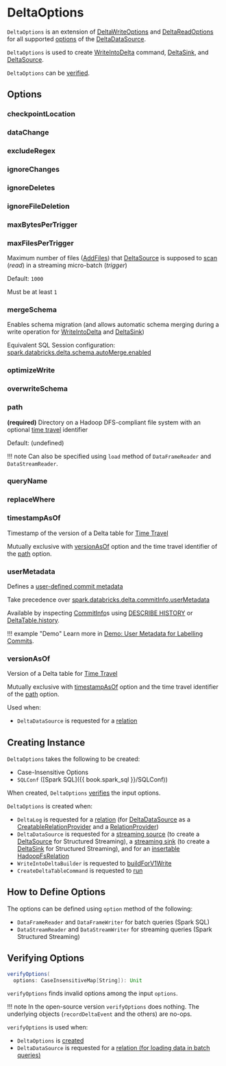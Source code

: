# DeltaOptions

`DeltaOptions` is an extension of [DeltaWriteOptions](DeltaWriteOptions.md) and [DeltaReadOptions](DeltaReadOptions.md) for all supported [options](#options) of the [DeltaDataSource](DeltaDataSource.md).

`DeltaOptions` is used to create [WriteIntoDelta](commands/WriteIntoDelta.md) command, [DeltaSink](DeltaSink.md), and [DeltaSource](DeltaSource.md).

`DeltaOptions` can be [verified](#verifyOptions).

## <span id="validOptionKeys"><span id="options"> Options

### <span id="checkpointLocation"> checkpointLocation

### <span id="DATA_CHANGE_OPTION"><span id="dataChange"> dataChange

### <span id="EXCLUDE_REGEX_OPTION"><span id="excludeRegex"> excludeRegex

### <span id="IGNORE_CHANGES_OPTION"><span id="ignoreChanges"> ignoreChanges

### <span id="IGNORE_DELETES_OPTION"><span id="ignoreDeletes"> ignoreDeletes

### <span id="IGNORE_FILE_DELETION_OPTION"><span id="ignoreFileDeletion"> ignoreFileDeletion

### <span id="MAX_BYTES_PER_TRIGGER_OPTION"><span id="maxBytesPerTrigger"> maxBytesPerTrigger

### <span id="MAX_FILES_PER_TRIGGER_OPTION"><span id="maxFilesPerTrigger"><span id="MAX_FILES_PER_TRIGGER_OPTION_DEFAULT"> maxFilesPerTrigger

Maximum number of files ([AddFiles](AddFile.md)) that [DeltaSource](DeltaSource.md) is supposed to [scan](DeltaSource.md#getChangesWithRateLimit) (_read_) in a streaming micro-batch (_trigger_)

Default: `1000`

Must be at least `1`

### <span id="MERGE_SCHEMA_OPTION"><span id="mergeSchema"><span id="canMergeSchema"> mergeSchema

Enables schema migration (and allows automatic schema merging during a write operation for [WriteIntoDelta](commands/WriteIntoDelta.md) and [DeltaSink](DeltaSink.md))

Equivalent SQL Session configuration: [spark.databricks.delta.schema.autoMerge.enabled](DeltaSQLConf.md#DELTA_SCHEMA_AUTO_MIGRATE)

### <span id="OPTIMIZE_WRITE_OPTION"><span id="optimizeWrite"> optimizeWrite

### <span id="OVERWRITE_SCHEMA_OPTION"><span id="overwriteSchema"> overwriteSchema

### <span id="path"> path

**(required)** Directory on a Hadoop DFS-compliant file system with an optional [time travel](time-travel.md) identifier

Default: (undefined)

!!! note
    Can also be specified using `load` method of `DataFrameReader` and `DataStreamReader`.

### <span id="queryName"> queryName

### <span id="REPLACE_WHERE_OPTION"><span id="replaceWhere"> replaceWhere

### <span id="timestampAsOf"> timestampAsOf

Timestamp of the version of a Delta table for [Time Travel](time-travel.md)

Mutually exclusive with [versionAsOf](#versionAsOf) option and the time travel identifier of the [path](#path) option.

### <span id="USER_METADATA_OPTION"><span id="userMetadata"> userMetadata

Defines a [user-defined commit metadata](CommitInfo.md#userMetadata)

Take precedence over [spark.databricks.delta.commitInfo.userMetadata](DeltaSQLConf.md#commitInfo.userMetadata)

Available by inspecting [CommitInfo](CommitInfo.md)s using [DESCRIBE HISTORY](sql/index.md#DESCRIBE-HISTORY) or [DeltaTable.history](DeltaTable.md#history).

!!! example "Demo"
    Learn more in [Demo: User Metadata for Labelling Commits](demo/user-metadata-for-labelling-commits.md).

### <span id="versionAsOf"> versionAsOf

Version of a Delta table for [Time Travel](time-travel.md)

Mutually exclusive with [timestampAsOf](#timestampAsOf) option and the time travel identifier of the [path](#path) option.

Used when:

* `DeltaDataSource` is requested for a [relation](DeltaDataSource.md#RelationProvider-createRelation)

## Creating Instance

`DeltaOptions` takes the following to be created:

* <span id="options"> Case-Insensitive Options
* <span id="sqlConf"> `SQLConf` ([Spark SQL]({{ book.spark_sql }}/SQLConf))

When created, `DeltaOptions` [verifies](#verifyOptions) the input options.

`DeltaOptions` is created when:

* `DeltaLog` is requested for a [relation](DeltaLog.md#createRelation) (for [DeltaDataSource](DeltaDataSource.md) as a [CreatableRelationProvider](DeltaDataSource.md#CreatableRelationProvider) and a [RelationProvider](DeltaDataSource.md#RelationProvider))
* `DeltaDataSource` is requested for a [streaming source](DeltaDataSource.md#createSource) (to create a [DeltaSource](DeltaSource.md) for Structured Streaming), a [streaming sink](DeltaDataSource.md#createSink) (to create a [DeltaSink](DeltaSink.md) for Structured Streaming), and for an [insertable HadoopFsRelation](DeltaDataSource.md#CreatableRelationProvider-createRelation)
* `WriteIntoDeltaBuilder` is requested to [buildForV1Write](WriteIntoDeltaBuilder.md#buildForV1Write)
* `CreateDeltaTableCommand` is requested to [run](commands/CreateDeltaTableCommand.md#run)

## How to Define Options

The options can be defined using `option` method of the following:

* `DataFrameReader` and `DataFrameWriter` for batch queries (Spark SQL)
* `DataStreamReader` and `DataStreamWriter` for streaming queries (Spark Structured Streaming)

## <span id="verifyOptions"> Verifying Options

```scala
verifyOptions(
  options: CaseInsensitiveMap[String]): Unit
```

`verifyOptions` finds invalid options among the input `options`.

!!! note
    In the open-source version `verifyOptions` does nothing. The underlying objects (`recordDeltaEvent` and the others) are no-ops.

`verifyOptions` is used when:

* `DeltaOptions` is [created](#creating-instance)
* `DeltaDataSource` is requested for a [relation (for loading data in batch queries)](DeltaDataSource.md#RelationProvider-createRelation)
